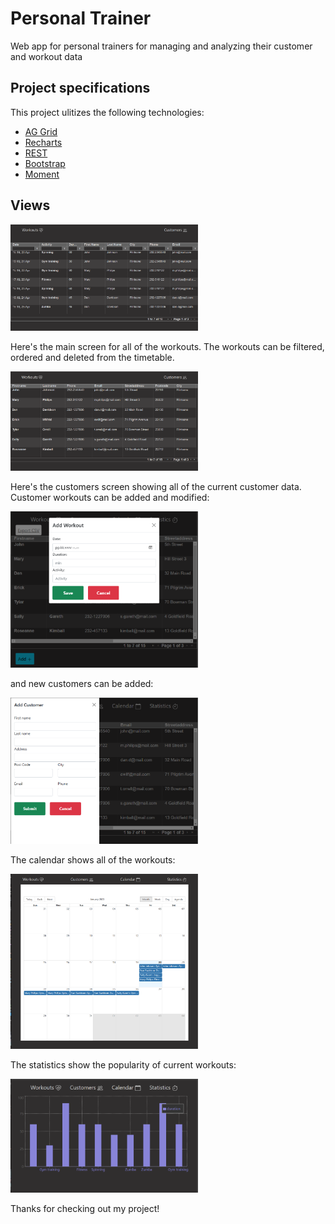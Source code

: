 <h1>Personal Trainer</h1>

Web app for personal trainers for managing and analyzing their customer and workout data

<h2>Project specifications</h2>
This project ulitizes the following technologies:

- [AG Grid](https://www.ag-grid.com/)
- [Recharts](https://recharts.org/en-US/)
- [REST](https://restfulapi.net/)
- [Bootstrap](https://getbootstrap.com/)
- [Moment](https://momentjs.com/)

<h2>Views</h2>
<img src="./screenshots/WorkoutScreen.png" width="300">

Here's the main screen for all of the workouts. The workouts can be filtered, ordered and deleted from the timetable. 

<img src="./screenshots/CustomerScreen.png" width="300">

Here's the customers screen showing all of the current customer data. Customer workouts can be added and modified:

<img src="./screenshots/SaveWorkout.png" width="300">

and new customers can be added:

<img src="./screenshots/SaveCustomer.png" width="300">

The calendar shows all of the workouts:

<img src="./screenshots/CalendarScreen.png" width="300">

The statistics show the popularity of current workouts:

<img src="./screenshots/StatisticsScreen.png" width="300">

Thanks for checking out my project!



